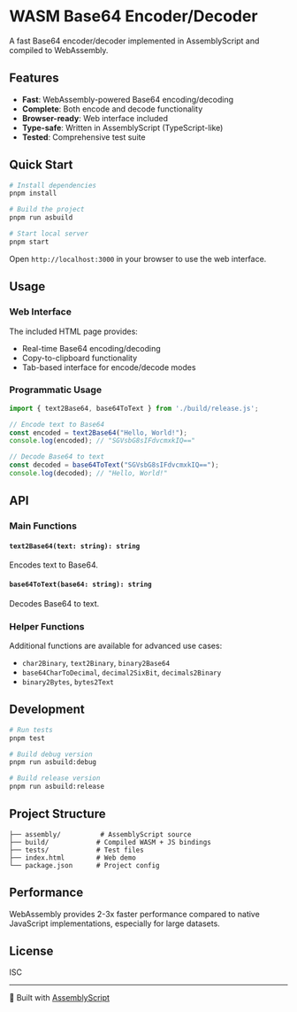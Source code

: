 # WASM Base64 Encoder/Decoder

A fast Base64 encoder/decoder implemented in AssemblyScript and compiled to WebAssembly.

## Features

- **Fast**: WebAssembly-powered Base64 encoding/decoding
- **Complete**: Both encode and decode functionality
- **Browser-ready**: Web interface included
- **Type-safe**: Written in AssemblyScript (TypeScript-like)
- **Tested**: Comprehensive test suite

## Quick Start

```bash
# Install dependencies
pnpm install

# Build the project
pnpm run asbuild

# Start local server
pnpm start
```

Open `http://localhost:3000` in your browser to use the web interface.

## Usage

### Web Interface

The included HTML page provides:

- Real-time Base64 encoding/decoding
- Copy-to-clipboard functionality
- Tab-based interface for encode/decode modes

### Programmatic Usage

```javascript
import { text2Base64, base64ToText } from './build/release.js';

// Encode text to Base64
const encoded = text2Base64("Hello, World!");
console.log(encoded); // "SGVsbG8sIFdvcmxkIQ=="

// Decode Base64 to text
const decoded = base64ToText("SGVsbG8sIFdvcmxkIQ==");
console.log(decoded); // "Hello, World!"
```

## API

### Main Functions

#### `text2Base64(text: string): string`

Encodes text to Base64.

#### `base64ToText(base64: string): string`

Decodes Base64 to text.

### Helper Functions

Additional functions are available for advanced use cases:

- `char2Binary`, `text2Binary`, `binary2Base64`
- `base64CharToDecimal`, `decimal2SixBit`, `decimals2Binary`
- `binary2Bytes`, `bytes2Text`

## Development

```bash
# Run tests
pnpm test

# Build debug version
pnpm run asbuild:debug

# Build release version
pnpm run asbuild:release
```

## Project Structure

```text
├── assembly/          # AssemblyScript source
├── build/            # Compiled WASM + JS bindings
├── tests/            # Test files
├── index.html        # Web demo
└── package.json      # Project config
```

## Performance

WebAssembly provides 2-3x faster performance compared to native JavaScript implementations, especially for large datasets.

## License

ISC

---

🚀 Built with [AssemblyScript](https://www.assemblyscript.org/)
